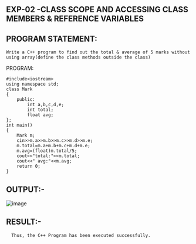 
## EXP-02 -CLASS SCOPE AND ACCESSING CLASS MEMBERS & REFERENCE VARIABLES

## PROGRAM STATEMENT: 
 	Write a C++ program to find out the total & average of 5 marks without using array(define the class methods outside the class)
  
PROGRAM: 
```
#include<iostream>
using namespace std;
class Mark
{
    public:
        int a,b,c,d,e;
        int total;
        float avg;
};
int main()
{
    Mark m;
    cin>>m.a>>m.b>>m.c>>m.d>>m.e;
    m.total=m.a+m.b+m.c+m.d+m.e;
    m.avg=(float)m.total/5;
    cout<<"total:"<<m.total;
    cout<<" avg:"<<m.avg;
    return 0;
} 
```
## OUTPUT:-
  ![image](https://github.com/ManiKandan228/19CS401/assets/119160414/64becba5-2cd7-4d34-b6c1-0e4812b9c458)

## RESULT:-
      Thus, the C++ Program has been executed successfully. 
